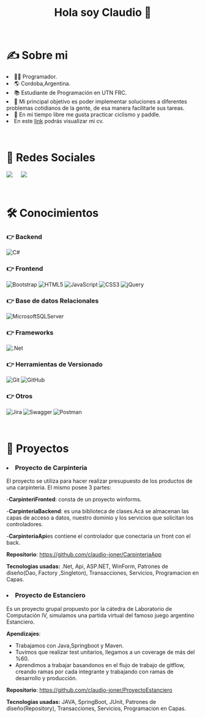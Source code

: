 
<h1><center> Hola soy Claudio 👋</center></h1>
&emsp;
<h1>✍ Sobre mi</h1>
<p>
<li>👨‍💻 Programador.</li>
<li>🌎 Cordoba,Argentina.</li>
<li>📚 Estudiante de Programación en UTN FRC.</li>
<li>🥇 Mi principal objetivo es poder implementar soluciones a diferentes problemas cotidianos de la gente, de esa manera facilitarle sus tareas.</li>
<li>🧭 En mi tiempo libre me gusta practicar ciclismo  y  paddle.</li>
<li>En este <a href="https://drive.google.com/file/d/1MQAoY8-2Xk8yEpdp1Ri36Ob23xLwbEkc/view?usp=sharing">link</a> podrás visualizar mi cv.</li>
</p>
&emsp;
<h1>📲 Redes Sociales </h1>
<p>
<a target="_blank" href="https://www.linkedin.com/in/claudio-joner/"><img src="https://img.shields.io/badge/-LinkedIn-0077B5?style=for-the-badge&logo=Linkedin&logoColor=white"></img></a>
&emsp;
<a target="_blank" href="mailto:claujoner@gmail.com"><img src="https://img.shields.io/badge/-Gmail-D14836?style=for-the-badge&logo=Gmail&logoColor=white"></img></a>
</p>
&emsp;
<h1>🛠️ Conocimientos</h1>

<p>

### 👉 Backend
![C#](https://img.shields.io/badge/c%23-%23239120.svg?style=for-the-badge&logo=csharp&logoColor=purple)

### 👉 Frontend
![Bootstrap](https://img.shields.io/badge/bootstrap-%238511FA.svg?style=for-the-badge&logo=bootstrap&logoColor=white)
![HTML5](https://img.shields.io/badge/html5-%23E34F26.svg?style=for-the-badge&logo=html5&logoColor=white)
![JavaScript](https://img.shields.io/badge/javascript-%23323330.svg?style=for-the-badge&logo=javascript&logoColor=%23F7DF1E)
![CSS3](https://img.shields.io/badge/css3-%231572B6.svg?style=for-the-badge&logo=css3&logoColor=white)
![jQuery](https://img.shields.io/badge/jquery-%230769AD.svg?style=for-the-badge&logo=jquery&logoColor=white)
### 👉 Base de datos Relacionales
![MicrosoftSQLServer](https://img.shields.io/badge/Microsoft%20SQL%20Server-CC2927?style=for-the-badge&logo=microsoft%20sql%20server&logoColor=white)

### 👉 Frameworks
![.Net](https://img.shields.io/badge/.NET-5C2D91?style=for-the-badge&logo=.net&logoColor=white) 

### 👉 Herramientas de Versionado
![Git](https://img.shields.io/badge/git-%23F05033.svg?style=for-the-badge&logo=git&logoColor=white)
![GitHub](https://img.shields.io/badge/github-%23121011.svg?style=for-the-badge&logo=github&logoColor=white)

### 👉 Otros 
![Jira](https://img.shields.io/badge/jira-%230A0FFF.svg?style=for-the-badge&logo=jira&logoColor=white)
![Swagger](https://img.shields.io/badge/-Swagger-%23Clojure?style=for-the-badge&logo=swagger&logoColor=white)
![Postman](https://img.shields.io/badge/Postman-FF6C37?style=for-the-badge&logo=postman&logoColor=white)
</p>
&emsp;

<h1>📝 Proyectos </h1>
<p>
<h3><li>Proyecto de Carpinteria</li></h3>
<p>El proyecto se utiliza para hacer realizar presupuesto de los productos de una carpintería.
El mismo posee 3 partes:

-<b>CarpinteriFronted</b>: consta de un proyecto winforms. 

-<b>CarpinteriaBackend</b>: es una biblioteca de clases.Acá se almacenan las capas de acceso a datos, nuestro dominio y los servicios que solicitan los controladores.

-<b>CarpinteriaApi</b>es contiene el controlador que conectaria un front con el back.

<b>Repositorio</b>: <a>https://github.com/claudio-joner/CarpinteriaApp</a>

<b>Tecnologias usadas:</b> .Net, Api, ASP.NET, WinForm, Patrones de diseño(Dao, Factory ,Singleton), Transacciones, Servicios, Programacion en Capas. 
</p>
<p>
<h3><li>Proyecto de Estanciero</li></h3>
<p>Es un proyecto grupal propuesto por la cátedra de Laboratorio de Computación IV, simulamos una partida virtual del famoso juego argentino Estanciero.

<b>Apendizajes</b>: 
<ul>
  <li>Trabajamos con Java,Springboot y Maven.</li>
  <li>Tuvimos que realizar test unitarios, llegamos a un coverage de más del %60.</li>
  <li>Aprendimos a trabajar basandonos en el flujo de trabajo de gitflow, creando ramas por cada integrante y trabajando con ramas de desarrollo y producción.</li>
</ul>

<b>Repositorio</b>: <a>https://github.com/claudio-joner/ProyectoEstanciero</a>

<b>Tecnologias usadas:</b> JAVA, SpringBoot, JUnit, Patrones de diseño(Repository), Transacciones, Servicios, Programacion en Capas.
</p>

